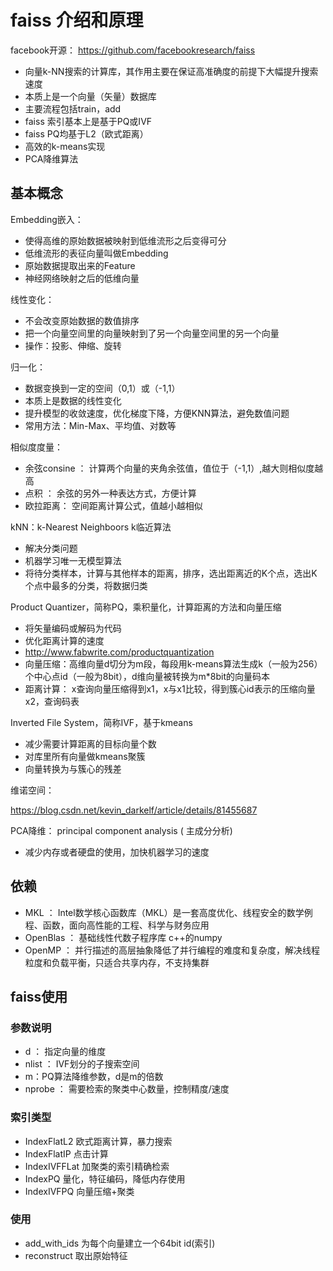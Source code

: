 
# faiss 介绍和原理
facebook开源：
  https://github.com/facebookresearch/faiss
- 向量k-NN搜索的计算库，其作用主要在保证高准确度的前提下大幅提升搜索速度
- 本质上是一个向量（矢量）数据库
- 主要流程包括train，add
- faiss 索引基本上是基于PQ或IVF
- faiss PQ均基于L2（欧式距离）
- 高效的k-means实现
- PCA降维算法


## 基本概念

Embedding嵌入：
 - 使得高维的原始数据被映射到低维流形之后变得可分
 - 低维流形的表征向量叫做Embedding
 - 原始数据提取出来的Feature
 - 神经网络映射之后的低维向量

线性变化：
- 不会改变原始数据的数值排序
- 把一个向量空间里的向量映射到了另一个向量空间里的另一个向量
- 操作：投影、伸缩、旋转

归一化：
 - 数据变换到一定的空间（0,1）或（-1,1）
 - 本质上是数据的线性变化
 - 提升模型的收敛速度，优化梯度下降，方便KNN算法，避免数值问题
 - 常用方法：Min-Max、平均值、对数等
 

相似度度量：
- 余弦consine ： 计算两个向量的夹角余弦值，值位于（-1,1）,越大则相似度越高
- 点积 ： 余弦的另外一种表达方式，方便计算
- 欧拉距离： 空间距离计算公式，值越小越相似

kNN：k-Nearest Neighboors k临近算法
- 解决分类问题
- 机器学习唯一无模型算法
- 将待分类样本，计算与其他样本的距离，排序，选出距离近的K个点，选出K个点中最多的分类，将数据归类

Product Quantizer，简称PQ，乘积量化，计算距离的方法和向量压缩
 - 将矢量编码或解码为代码
 - 优化距离计算的速度
 - http://www.fabwrite.com/productquantization
 - 向量压缩：高维向量d切分为m段，每段用k-means算法生成k（一般为256）个中心点id（一般为8bit），d维向量被转换为m*8bit的向量码本
 - 距离计算： x查询向量压缩得到x1，x与x1比较，得到簇心id表示的压缩向量x2，查询码表
 
Inverted File System，简称IVF，基于kmeans
- 减少需要计算距离的目标向量个数
- 对库里所有向量做kmeans聚簇
- 向量转换为与簇心的残差

维诺空间：

https://blog.csdn.net/kevin_darkelf/article/details/81455687

PCA降维： principal component analysis ( 主成分分析)
- 减少内存或者硬盘的使用，加快机器学习的速度
  


## 依赖

- MKL ： Intel数学核心函数库（MKL）是一套高度优化、线程安全的数学例程、函数，面向高性能的工程、科学与财务应用
- OpenBlas ： 基础线性代数子程序库 c++的numpy
- OpenMP ： 并行描述的高层抽象降低了并行编程的难度和复杂度，解决线程粒度和负载平衡，只适合共享内存，不支持集群

## faiss使用

### 参数说明
- d ： 指定向量的维度
- nlist ： IVF划分的子搜索空间
- m：PQ算法降维参数，d是m的倍数
- nprobe ： 需要检索的聚类中心数量，控制精度/速度

### 索引类型
- IndexFlatL2 欧式距离计算，暴力搜索
- IndexFlatIP 点击计算
- IndexIVFFLat 加聚类的索引精确检索
- IndexPQ 量化，特征编码，降低内存使用
- IndexIVFPQ 向量压缩+聚类

### 使用
- add_with_ids 为每个向量建立一个64bit id(索引)
- reconstruct 取出原始特征




